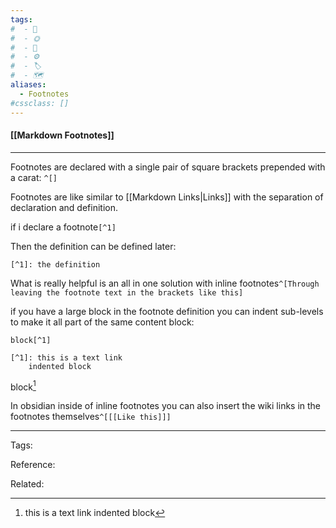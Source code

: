 ```yaml
---
tags:
#  - 🌱️
#  - 🌞️
#  - 🌲️
#  - ⚙️ 
#  - 🏷️ 
#  - 🗺️
aliases: 
  - Footnotes
#cssclass: []
---
```


#### [[Markdown Footnotes]]

---

Footnotes are declared with a single pair of square brackets prepended with a carat: `^[]`

Footnotes are like similar to [[Markdown Links|Links]] with the separation of declaration and definition.

if i declare a footnote`[^1]`

Then the definition can be defined later:

`[^1]: the definition`

What is really helpful is an all in one solution with inline footnotes`^[Through leaving the footnote text in the brackets like this]`

if you have a large block in the footnote definition you can indent sub-levels to make it all part of the same content block:

```
block[^1]

[^1]: this is a text link
	indented block
```

block[^1]

[^1]: this is a text link
	indented block
	

In obsidian inside of inline footnotes you can also insert the wiki links in the footnotes themselves`^[[[Like this]]]`	

---
Tags: 

Reference:

Related:

